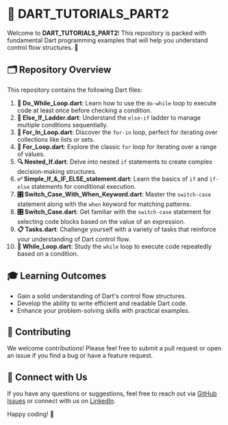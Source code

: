 # 🎯 DART_TUTORIALS_PART2

Welcome to **DART_TUTORIALS_PART2**! This repository is packed with fundamental Dart programming examples that will help you understand control flow structures. 🚀

## 🗂️ Repository Overview

This repository contains the following Dart files:

1. **🔁 Do_While_Loop.dart**: Learn how to use the `do-while` loop to execute code at least once before checking a condition.
2. **🔄 Else_If_Ladder.dart**: Understand the `else-if` ladder to manage multiple conditions sequentially.
3. **🔄 For_In_Loop.dart**: Discover the `for-in` loop, perfect for iterating over collections like lists or sets.
4. **🔄 For_Loop.dart**: Explore the classic `for` loop for iterating over a range of values.
5. **🔍 Nested_If.dart**: Delve into nested `if` statements to create complex decision-making structures.
6. **✅ Simple_If_&_IF_ELSE_statement.dart**: Learn the basics of `if` and `if-else` statements for conditional execution.
7. **🎛️ Switch_Case_With_When_Keyword.dart**: Master the `switch-case` statement along with the `when` keyword for matching patterns.
8. **🎛️ Switch_Case.dart**: Get familiar with the `switch-case` statement for selecting code blocks based on the value of an expression.
9. **📋 Tasks.dart**: Challenge yourself with a variety of tasks that reinforce your understanding of Dart control flow.
10. **🔄 While_Loop.dart**: Study the `while` loop to execute code repeatedly based on a condition.


## 🎓 Learning Outcomes

- Gain a solid understanding of Dart's control flow structures.
- Develop the ability to write efficient and readable Dart code.
- Enhance your problem-solving skills with practical examples.

## 📝 Contributing

We welcome contributions! Please feel free to submit a pull request or open an issue if you find a bug or have a feature request.

## 🤝 Connect with Us

If you have any questions or suggestions, feel free to reach out via [GitHub Issues](https://github.com/ARUN-S-CODER/DART_TUTORIALS_PART2/issues) or connect with us on [LinkedIn](https://www.linkedin.com).

Happy coding! 🎉
